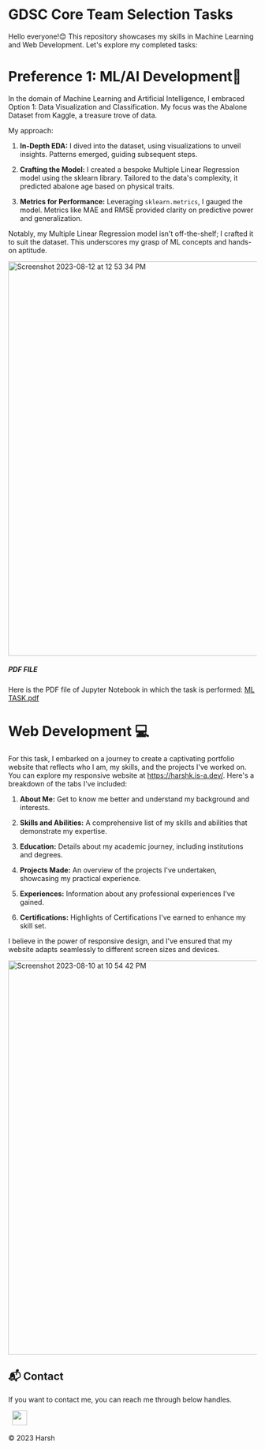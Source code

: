 # GDSC Core Team Selection Tasks

Hello everyone!😊 
This repository showcases my skills in Machine Learning and Web Development. Let's explore my completed tasks:

# Preference 1: ML/AI Development🤖

In the domain of Machine Learning and Artificial Intelligence, I embraced Option 1: Data Visualization and Classification. My focus was the Abalone Dataset from Kaggle, a treasure trove of data.

My approach:

1. **In-Depth EDA:** I dived into the dataset, using visualizations to unveil insights. Patterns emerged, guiding subsequent steps.

2. **Crafting the Model:** I created a bespoke Multiple Linear Regression model using the sklearn library. Tailored to the data's complexity, it predicted abalone age based on physical traits.

3. **Metrics for Performance:** Leveraging `sklearn.metrics`, I gauged the model. Metrics like MAE and RMSE provided clarity on predictive power and generalization.

Notably, my Multiple Linear Regression model isn't off-the-shelf; I crafted it to suit the dataset. This underscores my grasp of ML concepts and hands-on aptitude.

<img width="800" alt="Screenshot 2023-08-12 at 12 53 34 PM" src="https://github.com/harshk04/GDSC-TASK/assets/115946158/854f45a2-c2a0-4b1e-b660-6a20a7cab475">

##### PDF FILE
Here is the PDF file of Jupyter Notebook in which the task is performed:
[ML TASK.pdf](https://github.com/harshk04/GDSC-TASK/files/12328018/ML.TASK.GDSC.pdf)


# Web Development 💻

For this task, I embarked on a journey to create a captivating portfolio website that reflects who I am, my skills, and the projects I've worked on. You can explore my responsive website at https://harshk.is-a.dev/. Here's a breakdown of the tabs I've included:

1. **About Me:** Get to know me better and understand my background and interests.

2. **Skills and Abilities:** A comprehensive list of my skills and abilities that demonstrate my expertise.

3. **Education:** Details about my academic journey, including institutions and degrees.

4. **Projects Made:** An overview of the projects I've undertaken, showcasing my practical experience.

5. **Experiences:** Information about any professional experiences I've gained.

6. **Certifications:** Highlights of Certifications I've earned to enhance my skill set.

I believe in the power of responsive design, and I've ensured that my website adapts seamlessly to different screen sizes and devices.


<img width="800" alt="Screenshot 2023-08-10 at 10 54 42 PM" src="https://github.com/harshk04/harshk04.github.io/assets/115946158/0a78137e-6cc6-4a3a-9b06-fc8d67cb3b22">




<h2>📬 Contact</h2>


If you want to contact me, you can reach me through below handles.

&nbsp;&nbsp;<a href="https://www.linkedin.com/in/harsh-kumawat-069bb324b/"><img src="https://www.felberpr.com/wp-content/uploads/linkedin-logo.png" width="30"></img></a>

© 2023 Harsh
